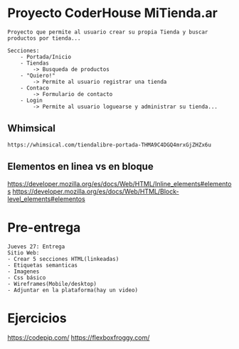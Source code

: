 # Proyecto CoderHouse MiTienda.ar
```
Proyecto que permite al usuario crear su propia Tienda y buscar productos por tienda...

Secciones: 
    - Portada/Inicio
    - Tiendas
        -> Busqueda de productos
    - "Quiero!"
        -> Permite al usuario registrar una tienda
    - Contaco
        -> Formulario de contacto
    - Login
        -> Permite al usuario loguearse y administrar su tienda...
```

## Whimsical
`https://whimsical.com/tiendalibre-portada-THMA9C4DGQ4mrxGjZHZx6u`


## Elementos en linea vs en bloque
https://developer.mozilla.org/es/docs/Web/HTML/Inline_elements#elementos
https://developer.mozilla.org/es/docs/Web/HTML/Block-level_elements#elementos


# Pre-entrega
````
Jueves 27: Entrega
Sitio Web: 
- Crear 5 secciones HTML(linkeadas)
- Etiquetas semanticas
- Imagenes
- Css básico
- Wireframes(Mobile/desktop)
- Adjuntar en la plataforma(hay un video)

````

# Ejercicios
https://codepip.com/
https://flexboxfroggy.com/
